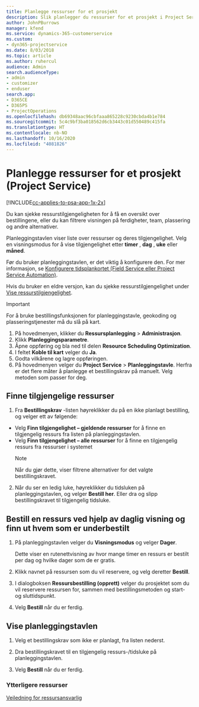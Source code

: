 ```yaml
---
title: Planlegge ressurser for et prosjekt
description: Slik planlegger du ressurser for et prosjekt i Project Service
author: JohnPBurrows
manager: kfend
ms.service: dynamics-365-customerservice
ms.custom:
- dyn365-projectservice
ms.date: 8/03/2018
ms.topic: article
ms.author: ruhercul
audience: Admin
search.audienceType:
- admin
- customizer
- enduser
search.app:
- D365CE
- D365PS
- ProjectOperations
ms.openlocfilehash: db69348aac96cbfaaa865228c9230cbda4b1e784
ms.sourcegitcommit: 5c4c9bf3ba018562d6cb3443c01d550489c415fa
ms.translationtype: HT
ms.contentlocale: nb-NO
ms.lasthandoff: 10/16/2020
ms.locfileid: "4081826"
---
```

# <a name="schedule-resources-for-a-project-project-service"></a>Planlegge ressurser for et prosjekt (Project Service)

[!INCLUDE[cc-applies-to-psa-app-1x-2x](../includes/cc-applies-to-psa-app-1x-2x.md)]

Du kan sjekke ressurstilgjengeligheten for å få en oversikt over bestillingene, eller du kan filtrere visningen på ferdigheter, team, plassering og andre alternativer.  
  
Planleggingstavlen viser liste over ressurser og deres tilgjengelighet. Velg en visningsmodus for å vise tilgjengelighet etter **timer** , **dag** , **uke** eller **måned**.  
  
Før du bruker planleggingstavlen, er det viktig å konfigurere den. For mer informasjon, se [Konfigurere tidsplankortet (Field Service eller Project Service Automation)](https://docs.microsoft.com/dynamics365/field-service/configure-schedule-board).
  
Hvis du bruker en eldre versjon, kan du sjekke ressurstilgjengelighet under [Vise ressurstilgjengelighet](../psa/view-resource-availability.md).  

> [!IMPORTANT]
>  For å bruke bestillingsfunksjonen for planleggingstavle, geokoding og plasseringstjenester må du slå på kart.  
> 
> 1. På hovedmenyen, klikker du **Ressursplanlegging** > **Administrasjon**.  
> 2. Klikk **Planleggingsparametre**.  
> 3. Åpne oppføring og bla ned til delen **Resource Scheduling Optimization**.  
> 4. I feltet **Koble til kart** velger du **Ja**.  
> 5. Godta vilkårene og lagre oppføringen.  
> 6. På hovedmenyen velger du **Project Service** > **Planleggingstavle**. Herfra er det flere måter å planlegge et bestillingskrav på manuelt. Velg metoden som passer for deg.
  
## <a name="find-available-resources"></a>Finne tilgjengelige ressurser

1.  Fra **Bestillingskrav** -listen høyreklikker du på en ikke planlagt bestilling, og velger ett av følgende:  
  
- Velg **Finn tilgjengelighet – gjeldende ressurser** for å finne en tilgjengelig ressurs fra listen på planleggingstavlen.  
- Velg **Finn tilgjengelighet – alle ressurser** for å finne en tilgjengelig ressurs fra ressurser i systemet  
   > [!NOTE]
   >  Når du gjør dette, viser filtrene alternativer for det valgte bestillingskravet.  
  
2. Når du ser en ledig luke, høyreklikker du tidsluken på planleggingstavlen, og velger **Bestill her**. Eller dra og slipp bestillingskravet til tilgjengelig tidsluke.  
  

## <a name="book-a-resource-using-the-daily-view-and-find-whos-under-booked"></a>Bestill en ressurs ved hjelp av daglig visning og finn ut hvem som er underbestilt
  
1.  På planleggingstavlen velger du **Visningsmodus** og velger **Dager**.  
  
    Dette viser en rutenettvisning av hvor mange timer en ressurs er bestilt per dag og hvilke dager som de er gratis.  
  
2.  Klikk navnet på ressursen som du vil reservere, og velg deretter **Bestill**.  
  
3.  I dialogboksen **Ressursbestilling (opprett)** velger du prosjektet som du vil reservere ressursen for, sammen med bestillingsmetoden og start- og sluttidspunkt.  
  
4.  Velg **Bestill** når du er ferdig.  
  
## <a name="view-to-the-schedule-board"></a>Vise planleggingstavlen
  
1.  Velg et bestillingskrav som ikke er planlagt, fra listen nederst.  
  
2.  Dra bestillingskravet til en tilgjengelig ressurs-/tidsluke på planleggingstavlen.  
  
3.  Velg **Bestill** når du er ferdig.  
  
### <a name="additional-resources"></a>Ytterligere ressurser  
 [Veiledning for ressursansvarlig](../psa/resource-manager-guide.md)
